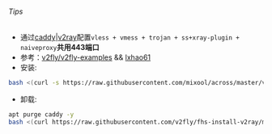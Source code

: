 ###### Tips
* 通过[caddy](https://github.com/caddyserver/caddy/releases)|[v2ray](https://github.com/v2fly/v2ray-core/releases)配置`vless + vmess + trojan + ss+xray-plugin + naiveproxy`**共用443端口**  
* 参考：[v2fly/v2fly-examples](https://github.com/v2fly/v2ray-examples) && [lxhao61](https://github.com/lxhao61/integrated-examples)
* 安装:
```bash
bash <(curl -s https://raw.githubusercontent.com/mixool/across/master/v2ray/v2ray_whatever_uuid.sh) uuid my.domain.com
```
* 卸载:
```bash
apt purge caddy -y
bash <(curl https://raw.githubusercontent.com/v2fly/fhs-install-v2ray/master/install-release.sh) --remove; systemctl disable v2ray; rm -rf /usr/local/etc/v2ray /var/log/v2ray
```
